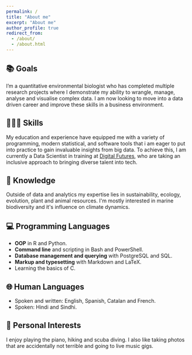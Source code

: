 ```yaml
---
permalink: /
title: "About me"
excerpt: "About me"
author_profile: true
redirect_from: 
  - /about/
  - /about.html
---
```


## 📚 Goals

I’m a quantitative environmental biologist who has completed multiple research projects where I demonstrate my ability to wrangle, manage, analyse and visualise complex data. I am now looking to move into a data driven career and improve these skills in a business environment. 

## 👩🏻‍💻 Skills

My education and experience have equipped me with a variety of programming, modern statistical, and software tools that i am eager to put into practice to gain invaluable insights from big data. To achieve this, I am currently a Data Scientist in training at [Digital Futures](https://digitalfutures.com/), who are taking an inclusive approach to bringing diverse talent into tech.

## 🌲 Knowledge

Outside of data and analytics my expertise lies in sustainability, ecology, evolution, plant and animal resources. I'm mostly interested in marine biodiversity and it's influence on climate dynamics.

## 💻 Programming Languages

- **OOP** in R and Python. 
- **Command line** and scripting in Bash and PowerShell. 
- **Database management and querying** with PostgreSQL and SQL.
- **Markup and typesetting** with Markdown and LaTeX.
- Learning the basics of C. 

## 🌐 Human Languages

- Spoken and written: English, Spanish, Catalan and French. 
- Spoken: Hindi and Sindhi.

## 🎹 Personal Interests

I enjoy playing the piano, hiking and scuba diving. I also like taking photos that are accidentally not terrible and going to live music gigs.
